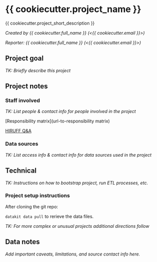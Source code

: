 # {{ cookiecutter.project_name }}

{{ cookiecutter.project_short_description }}

*Created by {{ cookiecutter.full_name }} (<{{ cookiecutter.email }}>)*

*Reporter: {{ cookiecutter.full_name }} (<{{ cookiecutter.email }}>)*

## Project goal

*TK: Briefly describe this project*

## Project notes

### Staff involved

*TK: List people & contact info for people involved in the project*

[Responsibility matrix](url-to-responsibility matrix)

[HIRUFF Q&A](url-to-hiruff)

### Data sources

*TK: List access info & contact info for data sources used in the project*

## Technical

*TK: Instructions on how to bootstrap project, run ETL processes, etc.*

### Project setup instructions

After cloning the git repo:

`datakit data pull` to rerieve the data files.


*TK: For more complex or unusual projects additional directions follow*

## Data notes

*Add important caveats, limitations, and source contact info here.*
